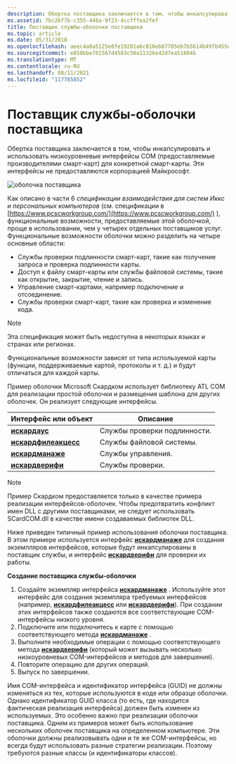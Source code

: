 ```yaml
---
description: Обертка поставщика заключается в том, чтобы инкапсулировать и использовать низкоуровневые интерфейсы COM (предоставляемые производителями смарт-карт) для конкретной смарт-карты. Эти интерфейсы не предоставляются корпорацией Майкрософт.
ms.assetid: 7bc26f7b-c355-448a-9f23-4ccfffea2fef
title: Поставщик службы-оболочки поставщика
ms.topic: article
ms.date: 05/31/2018
ms.openlocfilehash: aeec4a8a5125e8fe19201a6c810eb87705eb7b5614b49fb455e8a96af63c8d26
ms.sourcegitcommit: e858bbe701567d4583c50a11326e42d7ea51804b
ms.translationtype: MT
ms.contentlocale: ru-RU
ms.lasthandoff: 08/11/2021
ms.locfileid: "117785852"
---
```

# <a name="vendor-wrapper-service-provider"></a>Поставщик службы-оболочки поставщика

Обертка поставщика заключается в том, чтобы инкапсулировать и использовать низкоуровневые интерфейсы COM (предоставляемые производителями смарт-карт) для конкретной смарт-карты. Эти интерфейсы не предоставляются корпорацией Майкрософт.

![оболочка поставщика](images/scspart1.png)

Как описано в части 6 *спецификации взаимодействия для систем Иккс и персональных компьютеров* (см. спецификации в [https://www.pcscworkgroup.com/](https://www.pcscworkgroup.com/) ), функциональные возможности, предоставляемые этой оболочкой, проще в использовании, чем у четырех отдельных поставщиков услуг. Функциональные возможности оболочки можно разделить на четыре основные области:

-   Службы проверки подлинности смарт-карт, такие как получение запроса и проверка подлинности карты.
-   Доступ к файлу смарт-карты или службы файловой системы, такие как открытие, закрытие, чтение и запись.
-   Управление смарт-картами, например подключение и отсоединение.
-   Службы проверки смарт-карт, такие как проверка и изменение кода.

> [!Note]  
> Эта спецификация может быть недоступна в некоторых языках и странах или регионах.

 

Функциональные возможности зависят от типа используемой карты (функции, поддерживаемые картой, протоколы и т. д.) и будут отличаться для каждой карты.

Пример оболочки Microsoft Скардком использует библиотеку ATL COM для реализации простой оболочки и размещения шаблона для других оболочек. Он реализует следующие интерфейсы.



| Интерфейс или объект                                     | Описание                         |
|---------------------------------------------------------|-------------------------------------|
| [**искардаус**](iscardauth.md)<br/>             | Службы проверки подлинности.<br/> |
| [**искардфилеакцесс**](iscardfileaccess.md)<br/> | Службы файловой системы.<br/>    |
| [**искардманаже**](iscardmanage.md)<br/>         | Службы управления.<br/>     |
| [**искардверифи**](iscardverify.md)<br/>         | Службы проверки.<br/>   |



 

> [!Note]  
> Пример Скардком предоставляется только в качестве примера реализации интерфейсов-оболочек. Чтобы предотвратить конфликт имен DLL с другими поставщиками, не следует использовать SCardCOM.dll в качестве имени создаваемых библиотек DLL.

 

Ниже приведен типичный пример использования оболочки поставщика. В этом примере используется интерфейс [**искардманаже**](iscardmanage.md) для создания экземпляров интерфейсов, которые будут инкапсулированы в поставщик службы, и интерфейс [**искардверифи**](iscardverify.md) для проверки их работы.

**Создание поставщика службы-оболочки**

1.  Создайте экземпляр интерфейса [**искардманаже**](iscardmanage.md) . Используйте этот интерфейс для создания экземпляра требуемых интерфейсов (например, [**искардфилеакцесс**](iscardfileaccess.md) или [**искардверифи**](iscardverify.md)). При создании этих интерфейсов также создаются все соответствующие COM-интерфейсы низкого уровня.
2.  Подключите или подключитесь к карте с помощью соответствующего метода [**искардманаже**](iscardmanage.md) .
3.  Выполните необходимые операции с помощью соответствующего метода [**искардверифи**](iscardverify.md) (который может вызывать несколько низкоуровневых COM-интерфейсов и методов для завершения).
4.  Повторите операцию для других операций.
5.  Выпуск по завершении.

Имя COM-интерфейса и идентификатор интерфейса (GUID) не должны изменяться из тех, которые используются в коде или образце оболочки. Однако идентификатор GUID класса (то есть, где находится фактическая реализация интерфейса) должен быть изменен из используемых. Это особенно важно при реализации оболочки поставщика. Одним из примеров может быть использование нескольких оболочек поставщика на определенном компьютере. Эти оболочки должны реализовывать одни и те же COM-интерфейсы, но всегда будут использовать разные стратегии реализации. Поэтому требуются разные классы (и идентификаторы классов).

 

 




